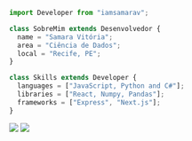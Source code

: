 ```js
import Developer from "iamsamarav";

class SobreMim extends Desenvolvedor {
  name = "Samara Vitória";
  area = "Ciência de Dados";
  local = "Recife, PE";
}

class Skills extends Developer {
  languages = ["JavaScript, Python and C#"];
  libraries = ["React, Numpy, Pandas"];
  frameworks = ["Express", "Next.js"];
}
```

<p align="left">
  <a href="#" alt="Gmail">
  <img src="https://img.shields.io/badge/-Gmail-FF0000?style=flat-square&labelColor=FF0000&logo=gmail&logoColor=white&link=LINK-DO-SEU-GMAIL" /></a>

  <a href="https://www.linkedin.com/in/iamsamarav/" alt="LinkedIn">
  <img src="https://img.shields.io/badge/-Linkedin-0e76a8?style=flat-square&logo=Linkedin&logoColor=white&link=LINK-DO-SEU-LINKEDIN" /></a>

</p>
